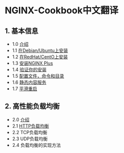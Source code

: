 # NGINX-Cookbook中文翻译
## 1. 基本信息
  - 1.0 [介绍](/articles/basics.md)
  - 1.1 [在Debian/Ubuntu上安装](/articles/basics.md#11-在debianubuntu上安装)
  - 1.2 [在RedHat/CentO上安装](/articles/basics.md#12-在redhatcentos上安装)
  - 1.3 [安装NGINX Plus](/articles/basics.md#13-安装nginx-plus)
  - 1.4 [验证你的安装](/articles/basics.md#14-验证你的安装)
  - 1.5 [配置文件，命令和目录](/articles/basics.md#15-配置文件命令和目录)
  - 1.6 [静态内容服务](/articles/basics.md#16-静态内容服务)
  - 1.7 [平滑重启](/articles/basics.md#17-平滑重启)
## 2. 高性能负载均衡
  - 2.0 [介绍](/articles/loadBalancing.md#20-介绍)
  - 2.1 [HTTP负载均衡](/articles/loadBalancing.md#21-http负载均衡)
  - 2.2 TCP负载均衡
  - 2.3 UDP负载均衡
  - 2.4 负载均衡的实现方法
 
